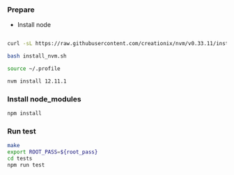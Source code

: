 ### Prepare
- Install node
```bash

curl -sL https://raw.githubusercontent.com/creationix/nvm/v0.33.11/install.sh -o install_nvm.sh

bash install_nvm.sh

source ~/.profile

nvm install 12.11.1
```

### Install node_modules
```bash
npm install
```

### Run test

```bash
make
export ROOT_PASS=${root_pass}
cd tests
npm run test
```
